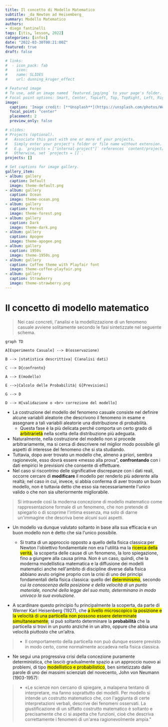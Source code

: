 ```yaml
---
title: Il concetto di Modello Matematico
subtitle: _da Newton ad Heisemberg_
summary: Modello Matematico
authors:
- diego fantinelli
tags: [itis, lesson, 2022]
categories: [infos]
date: "2022-03-30T00:21:00Z"
featured: true
draft: false

# links:
#  - icon_pack: fab
#    icon: 
#    name: SLIDES
#    url: dunning_kruger_effect

# Featured image
# To use, add an image named `featured.jpg/png` to your page's folder.
# Focal point options: Smart, Center, TopLeft, Top, TopRight, Left, Right, BottomLeft, Bottom, BottomRight
image:
  caption: 'Image credit: [**Unsplash**](https://unsplash.com/photos/We02LAPNpa8'
  focal_point: "center"
  placement: 2
  preview_only: false

# slides: 
# Projects (optional).
#   Associate this post with one or more of your projects.
#   Simply enter your project's folder or file name without extension.
#   E.g. `projects = ["internal-project"]` references `content/project/deep-learning/index.md`.
#   Otherwise, set `projects = []`.
projects: []

# Set captions for image gallery.
gallery_item:
- album: gallery
  caption: Default
  image: theme-default.png
- album: gallery
  caption: Ocean
  image: theme-ocean.png
- album: gallery
  caption: Forest
  image: theme-forest.png
- album: gallery
  caption: Dark
  image: theme-dark.png
- album: gallery
  caption: Apogee
  image: theme-apogee.png
- album: gallery
  caption: 1950s
  image: theme-1950s.png
- album: gallery
  caption: Coffee theme with Playfair font
  image: theme-coffee-playfair.png
- album: gallery
  caption: Strawberry
  image: theme-strawberry.png
---
```


<!-- {{< toc hide_on="xl" >}} -->

# Il concetto di modello matematico

>Nei casi concreti, l'analisi e la modellizzazione di un fenomeno casuale avviene solitamente secondo le fasi sintetizzate nel seguente schema.

```mermaid
graph TD

A[Esperimento Casuale] --> B(osservazione)

B --> |statistica descrittiva| C(analisi dati)

C --> D{confronto}

A --> E(modello)

E -->|Calcolo delle Probabilità| G[Previsioni]

G --> D

D --> H[validazione o <br> correzione del modello]
```

- La costruzione del modello del fenomeno casuale consiste nel definire alcune variabili aleatorie che descrivono il fenomeno in esame e assegnare a tali variabili aleatorie una distribuzione di probabilità. 
  - Questa fase è la più delicata perché comporta un certo grado di <mark class="hltr-yellow">arbitrarietà</mark> nella scelta della distribuzione più adeguata.
- Naturalmente, nella costruzione del modello non si procede arbitrariamente, ma si cerca di descrivere nel miglior modo possibile gli aspetti di interesse del fenomeno che si sta studiando. 
- Tuttavia, dopo aver trovato un modello che, almeno a priori, sembra ragionevole, esso dovrà essere «messo alla prova", **confrontando** con i dati empirici le previsioni che consente di effettuare. 
- Nel caso si riscontrino delle significative discrepanze con i dati reali, occorre cercare di **modificare** il modello per renderlo più aderente alla realtà; nel caso in cui, invece, si abbia conferma di aver trovato un buon modello, non è tuttavia detto che esso sia necessariamente l'unico valido o che non sia ulteriormente migliorabile. 

>Si intravede così la moderna concezione di modello matematico come rappresentazione formale di un fenomeno, che non pretende di spiegarlo o di scoprime l'intima essenza, ma solo di darne un'immagine che descriva bene alcuni suoi aspetti. 

- Un modello va dunque valutato soltanto in base alla sua efficacia e un buon modello non è detto che sia l'unico possibile. 
  - Si tratta di un approccio opposto a quello della fisica classica:per Newton l'obiettivo fondamentale non era l'utilità ma la <mark class="hltr-cyan">ricerca della verità</mark>, la scoperta delle cause di un fenomeno, la loro spiegazione, fino a giungere alla causa prima. Non è un caso, quindi, che la moderna modellistica matematica e la diffusione dei modelli matematici anche nell'ambito di discipline diverse dalla fisica abbiano avuto origine proprio con la crisi di uno dei principi fondamentali della fisica classica: quello del <mark class="hltr-cyan">determinismo</mark>, secondo cui *la conoscenza della posizione e della velocità di un punto materiale, nonché della legge del suo moto, determinano in modo univoco la sua evoluzione*.

- A scardinare questo principio fu principalmente la scoperta, da parte di Werner Karl Heisenberg (1927), che <mark class="hltr-yellow">a livello microscopico la posizione e la velocità di una particella non possono essere determinate simultaneamente</mark>; si può soltanto determinare la **probabilità** che la particella si trovi in un punto anziché in un altro, oppure che abbia una velocità piuttosto che un'altra. 

>- Il comportamento della particella non può dunque essere previsto in modo certo, come normalmente accadeva nella fisica classica.

- Ne seguì una progressiva crisi della concezione puramente deterministica, che lasciò gradualmente spazio a un approccio nuovo ai problemi, di tipo <mark class="hltr-green">modellistico e probabilistico</mark>, ben sintetizzato dalle parole di uno dei massimi scienziati del novecento, John von Neumann (1903-1957):
  
>- «Le scienze non cercano di spiegare, a malapena tentano di interpretare, ma fanno soprattutto dei modelli. Per modello si intende un costrutto matematico che, con l'aggiunta di certe interpretazioni verbali, descrive dei fenomeni osservati. La giustificazione di un siffatto costrutto matematico è soltanto e precisamente che ci si aspetta che funzioni, cioè che descriva correttamente i fenomeni di un'area ragionevolmente ampia."